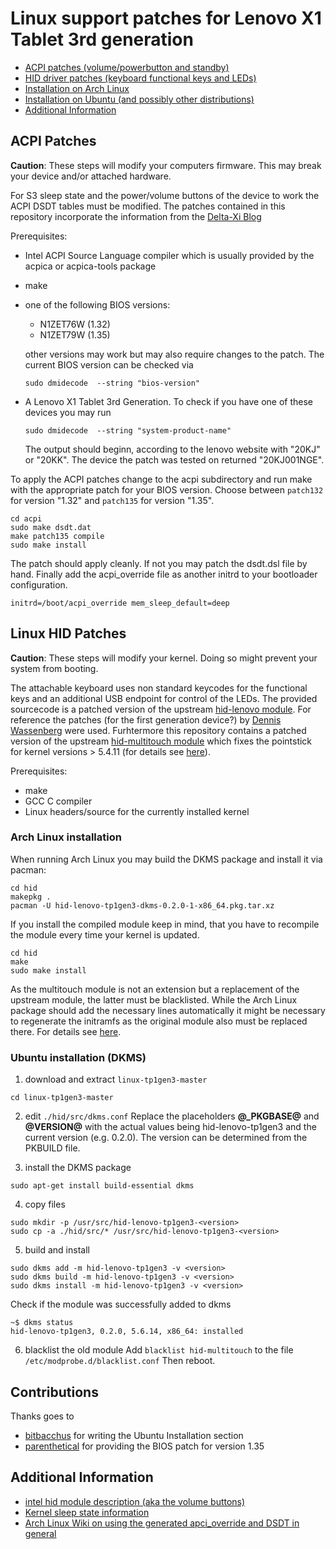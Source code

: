 # Linux support patches for Lenovo X1 Tablet 3rd generation

 - [ACPI patches (volume/powerbutton and standby)](#acpi-patches)
 - [HID driver patches (keyboard functional keys and LEDs)](#linux-hid-patches)
  - [Installation on Arch Linux](#arch-linux-installation)
  - [Installation on Ubuntu (and possibly other distributions)](#ubuntu-installation-dkms)
 - [Additional Information](#additional-information)

## ACPI Patches

**Caution**: These steps will modify your computers firmware. This may break your device and/or attached hardware.

For S3 sleep state and the power/volume buttons of the device to work the ACPI DSDT tables must be modified. The patches contained in this repository
incorporate the information from the [Delta-Xi Blog][dxi]

Prerequisites:
 - Intel ACPI Source Language compiler which is usually provided by the acpica or acpica-tools package
 - make
 - one of the following BIOS versions:
   - N1ZET76W (1.32)
   - N1ZET79W (1.35)
   
   other versions may work but may also require changes to the patch. The current BIOS version can be checked via
   ```
   sudo dmidecode  --string "bios-version"
   ```
 - A Lenovo X1 Tablet 3rd Generation. To check if you have one of these devices you may run
   ```
   sudo dmidecode  --string "system-product-name"
   ```
   The output should beginn, according to the lenovo website with "20KJ" or "20KK". The device the patch was tested on returned "20KJ001NGE".

To apply the ACPI patches change to the acpi subdirectory and run make with the appropriate patch for your BIOS version.
Choose between `patch132` for version "1.32" and `patch135` for version "1.35".

```{.sh}
cd acpi
sudo make dsdt.dat
make patch135 compile
sudo make install
```

The patch should apply cleanly. If not you may patch the dsdt.dsl file by hand.
Finally add the acpi_override file as another initrd to your bootloader configuration.

```
initrd=/boot/acpi_override mem_sleep_default=deep
```

## Linux HID Patches

**Caution**: These steps will modify your kernel. Doing so might prevent your system from booting.

The attachable keyboard uses non standard keycodes for the functional keys and an additional USB endpoint for control of the LEDs. The provided sourcecode is a patched version of the upstream [hid-lenovo module][hid-lenovo]. For reference the patches (for the first generation device?) by [Dennis Wassenberg][hid-lenovo-patches] were used. Furhtermore this
repository contains a patched version of the upstream [hid-multitouch module][hid-multitouch] which fixes the pointstick for kernel versions > 5.4.11 (for details see [here][poinstick-issue]).

Prerequisites:
 - make
 - GCC C compiler
 - Linux headers/source for the currently installed kernel

### Arch Linux installation
When running Arch Linux you may build the DKMS package and install it via pacman:

```{.sh}
cd hid
makepkg .
pacman -U hid-lenovo-tp1gen3-dkms-0.2.0-1-x86_64.pkg.tar.xz
```

If you install the compiled module keep in mind, that you have to recompile the module every time your kernel is updated.

```{.sh}
cd hid
make
sudo make install
```

As the multitouch module is not an extension but a replacement of the upstream module, the latter must be blacklisted. While the Arch Linux package should add the necessary lines
automatically it might be necessary to regenerate the initramfs as the original module also must be replaced there. For details see [here][aw-blacklisting].


### Ubuntu installation (DKMS)

1. download and extract `linux-tp1gen3-master` 
```
cd linux-tp1gen3-master
```

2. edit `./hid/src/dkms.conf`
   Replace the placeholders **@_PKGBASE@** and **@VERSION@** with the actual values being hid-lenovo-tp1gen3 and the current version (e.g. 0.2.0). The version can be determined from the PKBUILD file.

3. install the DKMS package
```{.sh}
sudo apt-get install build-essential dkms 
```

4. copy files
```{.sh}
sudo mkdir -p /usr/src/hid-lenovo-tp1gen3-<version>
sudo cp -a ./hid/src/* /usr/src/hid-lenovo-tp1gen3-<version> 
```

5. build and install
```{.sh}
sudo dkms add -m hid-lenovo-tp1gen3 -v <version>
sudo dkms build -m hid-lenovo-tp1gen3 -v <version>
sudo dkms install -m hid-lenovo-tp1gen3 -v <version>
```
Check if the module was successfully added to dkms
```{.sh}
~$ dkms status
hid-lenovo-tp1gen3, 0.2.0, 5.6.14, x86_64: installed
```

6. blacklist the old module
   Add `blacklist hid-multitouch` to the file `/etc/modprobe.d/blacklist.conf`
   Then reboot.

## Contributions
Thanks goes to
 * [bitbacchus](https://github.com/bitbacchus) for writing the Ubuntu Installation section
 * [parenthetical](https://github.com/parenthetical) for providing the BIOS patch for version 1.35


## Additional Information

 * [intel hid module description (aka the volume buttons) ](https://lkml.org/lkml/2018/6/28/636)
 * [Kernel sleep state information](https://www.kernel.org/doc/html/v4.15/admin-guide/pm/sleep-states.html)
 * [Arch Linux Wiki on using the generated apci_override and DSDT in general](https://wiki.archlinux.org/index.php/DSDT#Using_a_CPIO_archive)

[dxi]: https://delta-xi.net/blog/#056 "Delta-Xi Blog"
[hid-lenovo]: https://github.com/torvalds/linux/blob/9f7582d15f82e86b2041ab22327b7d769e061c1f/drivers/hid/hid-lenovo.c "Linux hid-lenovo module sourcecode"
[hid-multitouch]: https://github.com/torvalds/linux/blob/9f7582d15f82e86b2041ab22327b7d769e061c1f/drivers/hid/hid-multitouch.c "Linux hid-multitouch module sourcecode"
[hid-lenovo-patches]: https://www.spinics.net/linux/fedora/linux-sound/msg00626.html "hid-lenovo: Add support for X1 Tablet special keys and LED control"
[aw-blacklisting]: https://wiki.archlinux.org/index.php/Kernel_module#Blacklisting
[poinstick-issue]: https://github.com/Lunm0us/linux-tp1gen3/issues/2

